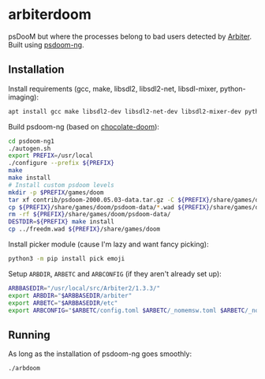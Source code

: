 # arbiterdoom
psDooM but where the processes belong to bad users detected by [Arbiter](https://gitlab.chpc.utah.edu/arbiter2/arbiter2). Built using [psdoom-ng](https://github.com/orsonteodoro/psdoom-ng).

## Installation

Install requirements (gcc, make, libsdl2, libsdl2-net, libsdl-mixer, python-imaging):

```bash
apt install gcc make libsdl2-dev libsdl2-net-dev libsdl2-mixer-dev python-imaging
```

Build psdoom-ng (based on [chocolate-doom](https://www.chocolate-doom.org/wiki/index.php/Building_Chocolate_Doom_on_Linux)):

```bash
cd psdoom-ng1
./autogen.sh
export PREFIX=/usr/local
./configure --prefix ${PREFIX}
make
make install
# Install custom psdoom levels
mkdir -p $PREFIX/games/doom
tar xf contrib/psdoom-2000.05.03-data.tar.gz -C ${PREFIX}/share/games/doom
cp ${PREFIX}/share/games/doom/psdoom-data/*.wad ${PREFIX}/share/games/doom
rm -rf ${PREFIX}/share/games/doom/psdoom-data/
DESTDIR=${PREFIX} make install
cp ../freedm.wad ${PREFIX}/share/games/doom
```

Install picker module (cause I'm lazy and want fancy picking):

```bash
python3 -m pip install pick emoji
```

Setup `ARBDIR`, `ARBETC` and `ARBCONFIG` (if they aren't already set up):

```bash
ARBBASEDIR="/usr/local/src/Arbiter2/1.3.3/"
export ARBDIR="$ARBBASEDIR/arbiter"
export ARBETC="$ARBBASEDIR/etc"
export ARBCONFIG="$ARBETC/config.toml $ARBETC/_nomemsw.toml $ARBETC/_noperms.toml"
```

## Running

As long as the installation of psdoom-ng goes smoothly:

```bash
./arbdoom
```
